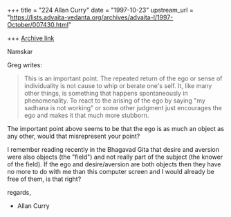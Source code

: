 +++
title = "224 Allan Curry"
date = "1997-10-23"
upstream_url = "https://lists.advaita-vedanta.org/archives/advaita-l/1997-October/007430.html"

+++
[Archive link](https://lists.advaita-vedanta.org/archives/advaita-l/1997-October/007430.html)

Namskar

Greg writes:

>This is an important point.  The repeated return of the ego
>or sense of individuality is not cause to whip or berate
>one's self.  It, like many other things, is something that
>happens spontaneously in phenomenality.  To react to the
>arising of the ego by saying "my sadhana is not working"
>or some other judgment just encourages the ego and makes
>it that much more stubborn.
>

The important point above seems to be that the ego is as
much an object as any other, would that misrepresent your
point?

I remember reading recently in the Bhagavad Gita that
desire and aversion were also objects (the "field") and
not really part of the subject (the knower of the field).
If the ego and desire/aversion are both objects then
they have no more to do with me than this computer
screen and I would already be free of them, is that right?


regards,

- Allan Curry


